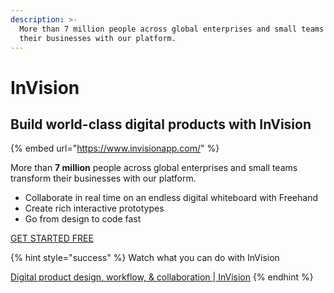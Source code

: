 ```yaml
---
description: >-
  More than 7 million people across global enterprises and small teams transform
  their businesses with our platform.
---
```


# InVision

## Build world-class digital products with InVision

{% embed url="https://www.invisionapp.com/" %}

More than **7 million** people across global enterprises and small teams transform their businesses with our platform.

* Collaborate in real time on an endless digital whiteboard with Freehand
* Create rich interactive prototypes
* Go from design to code fast

[GET STARTED FREE](https://projects.invisionapp.com/d/signup?utm_source=google&utm_medium=paid_search&utm_campaign=DG_SS_G_NAM_Search_Brand&utm_content=InVision%20Brand&utm_term=&hsa_acc=6415086463&hsa_grp=120925875574&hsa_net=adwords&hsa_tgt=kwd-69826310352&hsa_kw=invisionapp&hsa_ad=520844903253&hsa_ver=3&hsa_src=g&hsa_cam=1622993455&gclid=CjwKCAjwtpGGBhBJEiwAyRZX2o4_RKvrvin4w0WVuHLtg2QdJIO4Pz1MuB3TVwqILvB8RPuzWU7yJBoCVMsQAvD_BwE)



{% hint style="success" %}
Watch what you can do with InVision

 [Digital product design, workflow, & collaboration \| InVision](https://www.invisionapp.com/lp/ss-signup-gen?utm_source=google&utm_medium=paid_search&utm_campaign=DG_SS_G_NAM_Search_Brand&utm_content=InVision%20Brand&utm_term=&hsa_acc=6415086463&hsa_grp=120925875574&hsa_net=adwords&hsa_tgt=kwd-69826310352&hsa_kw=invisionapp&hsa_ad=520844903253&hsa_ver=3&hsa_src=g&hsa_cam=1622993455&gclid=CjwKCAjwtpGGBhBJEiwAyRZX2o4_RKvrvin4w0WVuHLtg2QdJIO4Pz1MuB3TVwqILvB8RPuzWU7yJBoCVMsQAvD_BwE)
{% endhint %}





  


